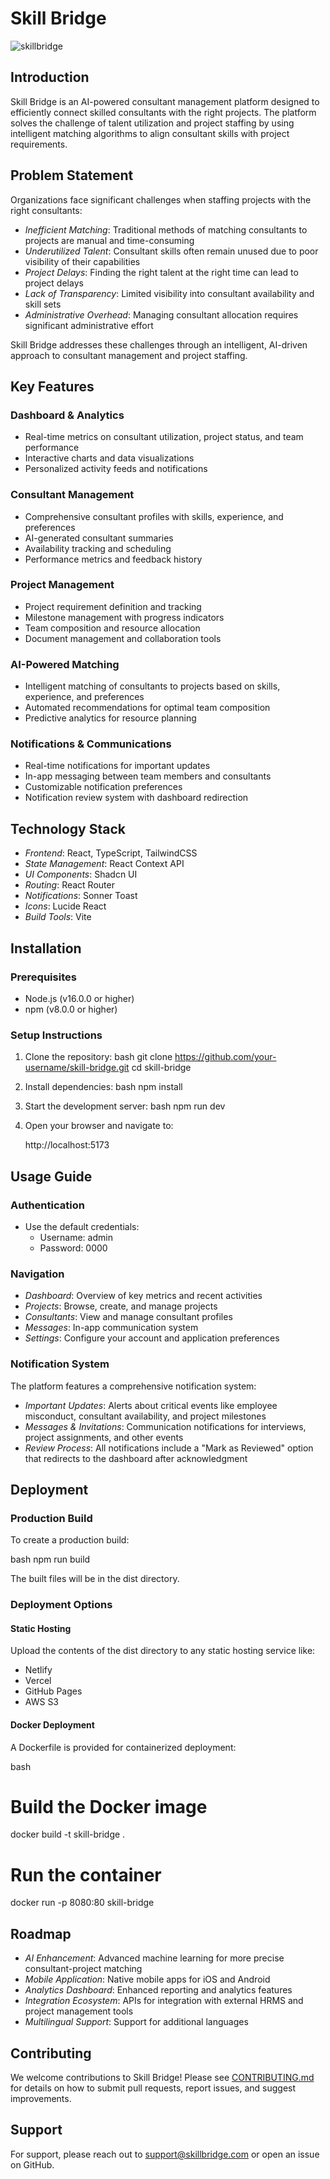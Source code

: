 
# Skill Bridge
![skillbridge](https://github.com/user-attachments/assets/1f8b9208-b72f-4ca7-b073-24be457cb818)



## Introduction

Skill Bridge is an AI-powered consultant management platform designed to efficiently connect skilled consultants with the right projects. The platform solves the challenge of talent utilization and project staffing by using intelligent matching algorithms to align consultant skills with project requirements.

## Problem Statement

Organizations face significant challenges when staffing projects with the right consultants:

- *Inefficient Matching*: Traditional methods of matching consultants to projects are manual and time-consuming
- *Underutilized Talent*: Consultant skills often remain unused due to poor visibility of their capabilities
- *Project Delays*: Finding the right talent at the right time can lead to project delays
- *Lack of Transparency*: Limited visibility into consultant availability and skill sets
- *Administrative Overhead*: Managing consultant allocation requires significant administrative effort

Skill Bridge addresses these challenges through an intelligent, AI-driven approach to consultant management and project staffing.

## Key Features

### Dashboard & Analytics
- Real-time metrics on consultant utilization, project status, and team performance
- Interactive charts and data visualizations
- Personalized activity feeds and notifications

### Consultant Management
- Comprehensive consultant profiles with skills, experience, and preferences
- AI-generated consultant summaries
- Availability tracking and scheduling
- Performance metrics and feedback history

### Project Management
- Project requirement definition and tracking
- Milestone management with progress indicators
- Team composition and resource allocation
- Document management and collaboration tools

### AI-Powered Matching
- Intelligent matching of consultants to projects based on skills, experience, and preferences
- Automated recommendations for optimal team composition
- Predictive analytics for resource planning

### Notifications & Communications
- Real-time notifications for important updates
- In-app messaging between team members and consultants
- Customizable notification preferences
- Notification review system with dashboard redirection

## Technology Stack

- *Frontend*: React, TypeScript, TailwindCSS
- *State Management*: React Context API
- *UI Components*: Shadcn UI
- *Routing*: React Router
- *Notifications*: Sonner Toast
- *Icons*: Lucide React
- *Build Tools*: Vite

## Installation

### Prerequisites
- Node.js (v16.0.0 or higher)
- npm (v8.0.0 or higher)

### Setup Instructions

1. Clone the repository:
   bash
   git clone https://github.com/your-username/skill-bridge.git
   cd skill-bridge
   

2. Install dependencies:
   bash
   npm install
   

3. Start the development server:
   bash
   npm run dev
   

4. Open your browser and navigate to:
   
   http://localhost:5173
   

## Usage Guide

### Authentication
- Use the default credentials:
  - Username: admin
  - Password: 0000

### Navigation
- *Dashboard*: Overview of key metrics and recent activities
- *Projects*: Browse, create, and manage projects
- *Consultants*: View and manage consultant profiles
- *Messages*: In-app communication system
- *Settings*: Configure your account and application preferences

### Notification System
The platform features a comprehensive notification system:
- *Important Updates*: Alerts about critical events like employee misconduct, consultant availability, and project milestones
- *Messages & Invitations*: Communication notifications for interviews, project assignments, and other events
- *Review Process*: All notifications include a "Mark as Reviewed" option that redirects to the dashboard after acknowledgment

## Deployment

### Production Build
To create a production build:

bash
npm run build


The built files will be in the dist directory.

### Deployment Options

#### Static Hosting
Upload the contents of the dist directory to any static hosting service like:
- Netlify
- Vercel
- GitHub Pages
- AWS S3

#### Docker Deployment
A Dockerfile is provided for containerized deployment:

bash
# Build the Docker image
docker build -t skill-bridge .

# Run the container
docker run -p 8080:80 skill-bridge


## Roadmap

- *AI Enhancement*: Advanced machine learning for more precise consultant-project matching
- *Mobile Application*: Native mobile apps for iOS and Android
- *Analytics Dashboard*: Enhanced reporting and analytics features
- *Integration Ecosystem*: APIs for integration with external HRMS and project management tools
- *Multilingual Support*: Support for additional languages

## Contributing

We welcome contributions to Skill Bridge! Please see [CONTRIBUTING.md](CONTRIBUTING.md) for details on how to submit pull requests, report issues, and suggest improvements.


## Support

For support, please reach out to support@skillbridge.com or open an issue on GitHub.
